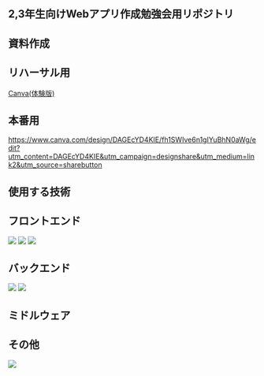 ## 2,3年生向けWebアプリ作成勉強会用リポジトリ

## 資料作成
## リハーサル用
<div>
  <a href="https://www.canva.com/design/DAGDrQDL2A8/O--fFarpocXu0PmWrh4syg/edit?utm_content=DAGDrQDL2A8&utm_campaign=designshare&utm_medium=link2&utm_source=sharebutton">
    <p>
      Canva(体験版)
    </p>
  </a>
</div>

## 本番用
  https://www.canva.com/design/DAGEcYD4KIE/fh1SWIve6n1gIYuBhN0aWg/edit?utm_content=DAGEcYD4KIE&utm_campaign=designshare&utm_medium=link2&utm_source=sharebutton
<P>
</P>

## 使用する技術

## フロントエンド
<p style="display: inline">
  <img src="https://img.shields.io/badge/-HTML-000000.svg?logo=html5&style=for-the-badge">
  <img src="https://img.shields.io/badge/-CSS-1572B6.svg?logo=css3&style=for-the-badge">
  <img src="https://img.shields.io/badge/-JavaScript-000000.svg?logo=javascript&style=for-the-badge">
</p>

## バックエンド
<p style="display: inline">
  <img src="https://img.shields.io/badge/-Python-ffff00.svg?logo=python&style=for-the-badge">
  <img src="https://img.shields.io/badge/-Flask-000000.svg?logo=flask&style=for-the-badge">
</p>

## ミドルウェア

## その他
<p style="display: inline">
  <img src="https://img.shields.io/badge/-Canva-f5f5f5.svg?logo=canva&style=for-the-badge">
</p>
